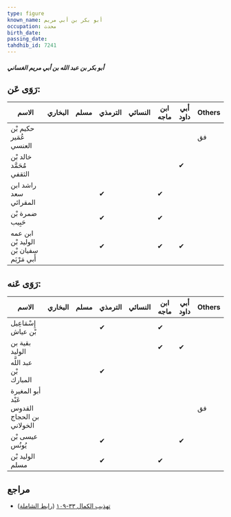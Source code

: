 ```yaml
---
type: figure
known_name: أبو بكر بن أبي مريم
occupation: محدث
birth_date:
passing_date:
tahdhib_id: 7241
---
```

##### أبو بكر بن عبد الله بن أبي مريم الغساني

## رَوَى عَن:
| الاسم                                     | البخاري | مسلم | الترمذي | النسائي | ابن ماجه | أبي داود | Others |
| ----------------------------------------- | ------- | ---- | ------- | ------- | -------- | -------- | ------ |
| حكيم بْن عُمَير العنسي                    |         |      |         |         |          |          | فق     |
| خالد بْن مُحَمَّد الثقفي                  |         |      |         |         |          | ✔        |        |
| راشد ابن سعد المقرائي                     |         |      | ✔       |         | ✔        |          |        |
| ضمرة بْن حَبِيب                           |         |      | ✔       |         | ✔        |          |        |
| ابن عمه الوليد بْن سفيان بْن أَبي مَرْيَم |         |      | ✔       |         | ✔        | ✔        |        |
## رَوَى عَنه:
| الاسم                                       | البخاري | مسلم | الترمذي | النسائي | ابن ماجه | أبي داود | Others |
| ------------------------------------------- | ------- | ---- | ------- | ------- | -------- | -------- | ------ |
| إِسْمَاعِيل بْن عياش                        |         |      | ✔       |         | ✔        |          |        |
| بقية بن الوليد                              |         |      |         |         | ✔        | ✔        |        |
| عبد اللَّه بْن المبارك                      |         |      | ✔       |         |          |          |        |
| أبو المغيرة عَبْد القدوس بن الحجاج الخولاني |         |      |         |         |          |          | فق     |
| عيسى بْن يُونُس                             |         |      | ✔       |         |          | ✔        |        |
| الوليد بْن مسلم                             |         |      | ✔       |         | ✔        |          |        |
## مراجع
- [تهذيب الكمال ٣٣-١٠٩](obsidian://open?vault=Tahdhib-al-Kamal&file=Figures/٧٢٤١-أبو%20بكر%20بن%20عبد%20الله%20بن%20أبي%20مريم%20الغساني) ([رابط الشاملة](https://shamela.ws/book/3722/17780))